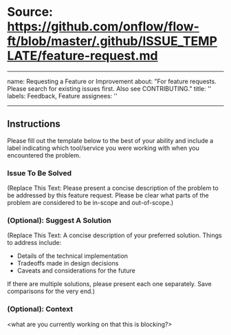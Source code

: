 # Source: https://github.com/onflow/flow-ft/blob/master/.github/ISSUE_TEMPLATE/feature-request.md

---
name: Requesting a Feature or Improvement
about: "For feature requests. Please search for existing issues first. Also see CONTRIBUTING."
title: ''
labels: Feedback, Feature
assignees: ''

---

## Instructions

Please fill out the template below to the best of your ability and include a label indicating which tool/service you were working with when you encountered the problem.

### Issue To Be Solved
(Replace This Text: Please present a concise description of the problem to be addressed by this feature request. Please be clear what parts of the problem are considered to be in-scope and out-of-scope.)

### (Optional): Suggest A Solution
(Replace This Text: A concise description of your preferred solution. Things to address include:
* Details of the technical implementation
* Tradeoffs made in design decisions
* Caveats and considerations for the future

If there are multiple solutions, please present each one separately. Save comparisons for the very end.)
  
### (Optional): Context

<what are you currently working on that this is blocking?>